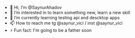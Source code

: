 - 👋 Hi, I’m @SaynurAhadov
- 👀 I’m interested in to learn something new, learn а new skill
- 🌱 I’m currently learning testing api and descktop apps
- 📫 How to reach me tg @saynur_vici / inst @saynur_vici
- ⚡ Fun fact: I'm going to be a father soon 
<!---
SaynurAhadov/SaynurAhadov is a ✨ special ✨ repository because its `README.md` (this file) appears on your GitHub profile.
You can click the Preview link to take a look at your changes.
--->

